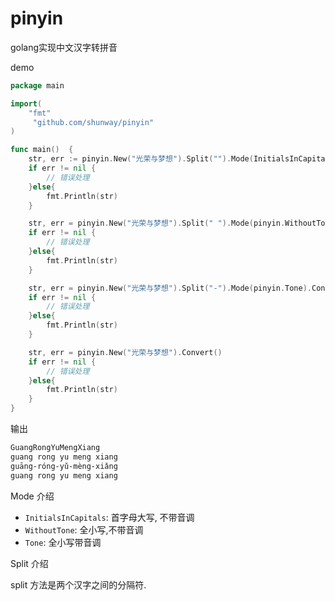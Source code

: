 # pinyin


golang实现中文汉字转拼音

demo
```go
package main

import(
	"fmt"
	 "github.com/shunway/pinyin"
)

func main()  {
    str, err := pinyin.New("光荣与梦想").Split("").Mode(InitialsInCapitals).Convert()
	if err != nil {
		// 错误处理
	}else{
		fmt.Println(str)
	}

	str, err = pinyin.New("光荣与梦想").Split(" ").Mode(pinyin.WithoutTone).Convert()
	if err != nil {
		// 错误处理
    }else{
    	fmt.Println(str)
    }

	str, err = pinyin.New("光荣与梦想").Split("-").Mode(pinyin.Tone).Convert()
	if err != nil {
		// 错误处理
    }else{
    	fmt.Println(str)
    }

	str, err = pinyin.New("光荣与梦想").Convert()
	if err != nil {
		// 错误处理
    }else{
    	fmt.Println(str)
    }	
}
```

输出
```bash
GuangRongYuMengXiang
guang rong yu meng xiang
guāng-róng-yǔ-mèng-xiǎng
guang rong yu meng xiang
```

Mode 介绍

* `InitialsInCapitals`: 首字母大写, 不带音调
* `WithoutTone`: 全小写,不带音调
* `Tone`: 全小写带音调

Split 介绍

split 方法是两个汉字之间的分隔符.